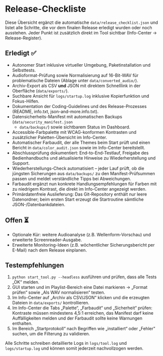 # Release-Checkliste

Diese Übersicht ergänzt die automatische `data/release_checklist.json` und
listet alle Schritte, die vor dem finalen Release erledigt wurden oder noch
ausstehen. Jeder Punkt ist zusätzlich direkt im Tool sichtbar (Info-Center →
Release-Register).

## Erledigt ✅

- Autonomer Start inklusive virtueller Umgebung, Paketinstallation und
  Selbsttests.
- Audioformat-Prüfung sowie Normalisierung auf 16-Bit-WAV für problematische
  Dateien (Ablage unter `data/converted_audio/`).
- Archiv-Export als CSV **und** JSON mit direktem Schnelllink in der
  Oberfläche (`data/exports/`).
- Suchbare Ansicht für `logs/startup.log` inklusive Kopierfunktion und
  Fokus-Hilfen.
- Dokumentation der Coding-Guidelines und des Release-Prozesses (README,
  info.txt, json-and-more.info.txt).
- Datensicherheits-Manifest mit automatischen Backups (`data/security_manifest.json`
  + `data/backups/`) sowie sichtbarem Status im Dashboard.
- Accessible-Farbpalette mit WCAG-konformen Kontrasten und zusätzlicher
  Paletten-Übersicht im Info-Center.
- Automatischer Farbaudit, der alle Themes beim Start prüft und einen Bericht in
  `data/color_audit.json` sowie im Info-Center bereitstellt.
- Abschlussprüfung dokumentiert: End-to-End-Testlauf, Freigabe des Bedienhandbuchs
  und aktualisierte Hinweise zu Wiederherstellung und Support.
- Wiederherstellungs-Check automatisiert – jeder Lauf prüft, ob die jüngsten
  Sicherungen aus `data/backups/` zu den Manifest-Prüfsummen passen und meldet
  verständliche Tipps bei Abweichungen.
- Farbaudit ergänzt nun konkrete Handlungsempfehlungen für Farben mit zu niedrigem
  Kontrast, die direkt im Info-Center angezeigt werden.
- Primärdatenfreie Auslieferung: Das Git-Repository enthält nur leere Datenordner;
  beim ersten Start erzeugt die Startroutine sämtliche JSON-/Datenbankdateien.

## Offen ⏳

- Optionale Kür: weitere Audioanalyse (z.B. Wellenform-Vorschau) und erweiterte
  Screenreader-Ausgabe.
- Erweiterte Monitoring-Ideen (z.B. wöchentlicher Sicherungsbericht per E-Mail)
  nach dem Release einplanen.

## Testempfehlungen

1. `python start_tool.py --headless` ausführen und prüfen, dass alle Tests
   „OK“ melden.
2. GUI starten und im Playlist-Bereich eine Datei markieren → „Format prüfen“
   sowie „Als WAV normalisieren“ testen.
3. Im Info-Center auf „Archiv als CSV/JSON“ klicken und die erzeugten Dateien in
   `data/exports/` kontrollieren.
4. Im Info-Center die Tabs „Palette“, „Farbaudit“ und „Sicherheit“ prüfen:
   Kontraste müssen mindestens 4,5:1 erreichen, das Manifest darf keine
   Auffälligkeiten melden und der Farbaudit sollte keine Warnungen enthalten.
5. Im Bereich „Startprotokoll“ nach Begriffen wie „installiert“ oder „Fehler"
   suchen, um die Filterung zu validieren.

Alle Schritte schreiben detaillierte Logs in `logs/tool.log` und
`logs/startup.log` und können somit jederzeit nachvollzogen werden.

